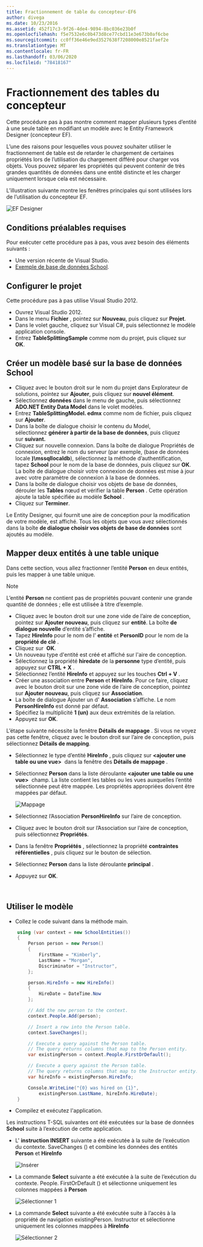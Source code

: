 ```yaml
---
title: Fractionnement de table du concepteur-EF6
author: divega
ms.date: 10/23/2016
ms.assetid: 452f17c3-9f26-4de4-9894-8bc036e23b0f
ms.openlocfilehash: f5e7532e6c0b473d8ce77cbd11e3e673b0af6cbe
ms.sourcegitcommit: cc0ff36e46e9ed3527638f7208000e8521faef2e
ms.translationtype: MT
ms.contentlocale: fr-FR
ms.lasthandoff: 03/06/2020
ms.locfileid: "78418167"
---
```

# <a name="designer-table-splitting"></a>Fractionnement des tables du concepteur
Cette procédure pas à pas montre comment mapper plusieurs types d’entité à une seule table en modifiant un modèle avec le Entity Framework Designer (concepteur EF).

L’une des raisons pour lesquelles vous pouvez souhaiter utiliser le fractionnement de table est de retarder le chargement de certaines propriétés lors de l’utilisation du chargement différé pour charger vos objets. Vous pouvez séparer les propriétés qui peuvent contenir de très grandes quantités de données dans une entité distincte et les charger uniquement lorsque cela est nécessaire.

L’illustration suivante montre les fenêtres principales qui sont utilisées lors de l’utilisation du concepteur EF.

![EF Designer](~/ef6/media/efdesigner.png)

## <a name="prerequisites"></a>Conditions préalables requises

Pour exécuter cette procédure pas à pas, vous avez besoin des éléments suivants :

- Une version récente de Visual Studio.
- [Exemple de base de données School](~/ef6/resources/school-database.md).

## <a name="set-up-the-project"></a>Configurer le projet

Cette procédure pas à pas utilise Visual Studio 2012.

-   Ouvrez Visual Studio 2012.
-   Dans le menu **Fichier** , pointez sur **Nouveau**, puis cliquez sur **Projet**.
-   Dans le volet gauche, cliquez sur Visual C\#, puis sélectionnez le modèle application console.
-   Entrez **TableSplittingSample** comme nom du projet, puis cliquez sur **OK**.

## <a name="create-a-model-based-on-the-school-database"></a>Créer un modèle basé sur la base de données School

-   Cliquez avec le bouton droit sur le nom du projet dans Explorateur de solutions, pointez sur **Ajouter**, puis cliquez sur **nouvel élément**.
-   Sélectionnez **données** dans le menu de gauche, puis sélectionnez **ADO.NET Entity Data Model** dans le volet modèles.
-   Entrez **TableSplittingModel. edmx** comme nom de fichier, puis cliquez sur **Ajouter**.
-   Dans la boîte de dialogue choisir le contenu du Model, sélectionnez **générer à partir de la base de données**, puis cliquez sur **suivant.**
-   Cliquez sur nouvelle connexion. Dans la boîte de dialogue Propriétés de connexion, entrez le nom du serveur (par exemple, (base de données locale **)\\mssqllocaldb**), sélectionnez la méthode d’authentification, tapez **School** pour le nom de la base de données, puis cliquez sur **OK**.
    La boîte de dialogue choisir votre connexion de données est mise à jour avec votre paramètre de connexion à la base de données.
-   Dans la boîte de dialogue choisir vos objets de base de données, dérouler les **Tables** nœud et vérifier la table **Person** . Cette opération ajoute la table spécifiée au modèle **School** .
-   Cliquez sur **Terminer**.

Le Entity Designer, qui fournit une aire de conception pour la modification de votre modèle, est affiché. Tous les objets que vous avez sélectionnés dans la boîte **de dialogue choisir vos objets de base de données** sont ajoutés au modèle.

## <a name="map-two-entities-to-a-single-table"></a>Mapper deux entités à une table unique

Dans cette section, vous allez fractionner l’entité **Person** en deux entités, puis les mapper à une table unique.

> [!NOTE]
> L’entité **Person** ne contient pas de propriétés pouvant contenir une grande quantité de données ; elle est utilisée à titre d’exemple.

-   Cliquez avec le bouton droit sur une zone vide de l’aire de conception, pointez sur **Ajouter nouveau**, puis cliquez sur **entité**.
    La boîte **de dialogue nouvelle** d’entité s’affiche.
-   Tapez **HireInfo** pour le nom de l' **entité** et **PersonID** pour le nom de la **propriété de clé** .
-   Cliquez sur  **OK**.
-   Un nouveau type d'entité est créé et affiché sur l'aire de conception.
-   Sélectionnez la propriété **hiredate** de la **personne** type d’entité, puis appuyez sur **CTRL + X** .
-   Sélectionnez l’entité **HireInfo** et appuyez sur les touches **Ctrl + V** .
-   Créer une association entre **Person** et **HireInfo**. Pour ce faire, cliquez avec le bouton droit sur une zone vide de l’aire de conception, pointez sur **Ajouter nouveau**, puis cliquez sur **Association**.
-   La boîte de dialogue Ajouter un d' **Association** s’affiche. Le nom **PersonHireInfo** est donné par défaut.
-   Spécifiez la multiplicité **1 (un)** aux deux extrémités de la relation.
-   Appuyez sur **OK**.

L’étape suivante nécessite la fenêtre **Détails de mappage** . Si vous ne voyez pas cette fenêtre, cliquez avec le bouton droit sur l’aire de conception, puis sélectionnez **Détails de mapping**.

-   Sélectionnez le type d’entité **HireInfo** , puis cliquez sur **&lt;ajouter une table ou une vue&gt;**  dans la fenêtre des **Détails de mappage** .
-   Sélectionnez **Person** dans la liste déroulante **&lt;ajouter une table ou une vue&gt;**  champ. La liste contient les tables ou les vues auxquelles l’entité sélectionnée peut être mappée.
    Les propriétés appropriées doivent être mappées par défaut.

    ![Mappage](~/ef6/media/mapping.png)

-   Sélectionnez l’Association **PersonHireInfo** sur l’aire de conception.
-   Cliquez avec le bouton droit sur l’Association sur l’aire de conception, puis sélectionnez **Propriétés**.
-   Dans la fenêtre **Propriétés** , sélectionnez la propriété **contraintes référentielles** , puis cliquez sur le bouton de sélection.
-   Sélectionnez **Person** dans la liste déroulante **principal** .
-   Appuyez sur **OK**.

 

## <a name="use-the-model"></a>Utiliser le modèle

-   Collez le code suivant dans la méthode main.

``` csharp
    using (var context = new SchoolEntities())
    {
        Person person = new Person()
        {
            FirstName = "Kimberly",
            LastName = "Morgan",
            Discriminator = "Instructor",
        };

        person.HireInfo = new HireInfo()
        {
            HireDate = DateTime.Now
        };

        // Add the new person to the context.
        context.People.Add(person);

        // Insert a row into the Person table.  
        context.SaveChanges();

        // Execute a query against the Person table.
        // The query returns columns that map to the Person entity.
        var existingPerson = context.People.FirstOrDefault();

        // Execute a query against the Person table.
        // The query returns columns that map to the Instructor entity.
        var hireInfo = existingPerson.HireInfo;

        Console.WriteLine("{0} was hired on {1}",
            existingPerson.LastName, hireInfo.HireDate);
    }
```
-   Compilez et exécutez l'application.

Les instructions T-SQL suivantes ont été exécutées sur la base de données **School** suite à l’exécution de cette application. 

-   L' **instruction INSERT** suivante a été exécutée à la suite de l’exécution du contexte. SaveChanges () et combine les données des entités **Person** et **HireInfo**

    ![Insérer](~/ef6/media/insert.png)

-   La commande **Select** suivante a été exécutée à la suite de l’exécution du contexte. People. FirstOrDefault () et sélectionne uniquement les colonnes mappées à **Person**

    ![Sélectionner 1](~/ef6/media/select1.png)

-   La commande **Select** suivante a été exécutée suite à l’accès à la propriété de navigation existingPerson. Instructor et sélectionne uniquement les colonnes mappées à **HireInfo**

    ![Sélectionner 2](~/ef6/media/select2.png)
